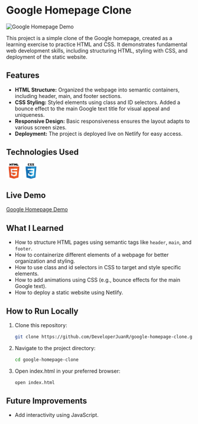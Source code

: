 # Google Homepage Clone

![Google Homepage Demo](/public/google-homepage.gif)

This project is a simple clone of the Google homepage, created as a learning exercise to practice HTML and CSS. It demonstrates fundamental web development skills, including structuring HTML, styling with CSS, and deployment of the static website.

## Features

- **HTML Structure:** Organized the webpage into semantic containers, including header, main, and footer sections.
- **CSS Styling:** Styled elements using class and ID selectors. Added a bounce effect to the main Google text title for visual appeal and uniqueness.
- **Responsive Design:** Basic responsiveness ensures the layout adapts to various screen sizes.
- **Deployment:** The project is deployed live on Netlify for easy access.

## Technologies Used

<a target="_blank" href="https://raw.githubusercontent.com/devicons/devicon/master/icons/html5/html5-original-wordmark.svg" style="display: inline-block;"><img src="https://raw.githubusercontent.com/devicons/devicon/master/icons/html5/html5-original-wordmark.svg" alt="html5" width="42" height="42" /></a>
<a target="_blank" href="https://raw.githubusercontent.com/devicons/devicon/master/icons/css3/css3-original-wordmark.svg" style="display: inline-block;"><img src="https://raw.githubusercontent.com/devicons/devicon/master/icons/css3/css3-original-wordmark.svg" alt="css3" width="42" height="42" /></a>

## Live Demo

[Google Homepage Demo](https://developerjuanr-google-homepage.netlify.app/)

## What I Learned

- How to structure HTML pages using semantic tags like `header`, `main`, and `footer`.
- How to containerize different elements of a webpage for better organization and styling.
- How to use class and id selectors in CSS to target and style specific elements.
- How to add animations using CSS (e.g., bounce effects for the main Google text).
- How to deploy a static website using Netlify.

## How to Run Locally

1. Clone this repository:
   ```bash
   git clone https://github.com/DeveloperJuanR/google-homepage-clone.git
   ```
2. Navigate to the project directory:
   ```bash
   cd google-homepage-clone
   ```
3. Open index.html in your preferred browser:
   ```bash
   open index.html
   ```

## Future Improvements

- Add interactivity using JavaScript.
